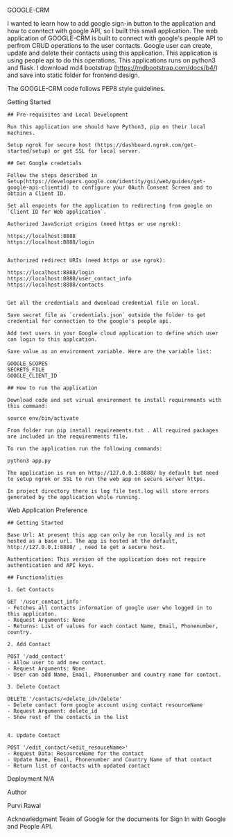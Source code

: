 GOOGLE-CRM

I wanted to learn how to add google sign-in button to the application and how to conntect with google API, so I built this small application. The web application of GOOGLE-CRM is built to connect with google's people API to perfrom CRUD operations to the user contacts. Google user can create, update and delete their contacts using this application. This application is using people api to do this operations. This applications runs on python3 and flask. I download md4 bootstrap (https://mdbootstrap.com/docs/b4/) and save into static folder for frontend design.

The GOOGLE-CRM code follows PEP8 style guidelines.

Getting Started

    ## Pre-requisites and Local Development

    Run this application one should have Python3, pip on their local machines.

    Setup ngrok for secure host (https://dashboard.ngrok.com/get-started/setup) or get SSL for local server.

    ## Get Google credetials

    Follow the steps described in Setup(https://developers.google.com/identity/gsi/web/guides/get-google-api-clientid) to configure your OAuth Consent Screen and to obtain a Client ID.

    Set all enpoints for the application to redirecting from google on `Client ID for Web application`.

    Authorized JavaScript origins (need https or use ngrok):

    https://localhost:8888
    https://localhost:8888/login


    Authorized redirect URIs (need https or use ngrok):

    https://localhost:8888/login
    https://localhost:8888/user_contact_info
    https://localhost:8888/contacts
 

    Get all the credentials and dwonload credential file on local. 

    Save secret file as `credentials.json` outside the folder to get credential for connection to the google's people api.

    Add test users in your Google cloud application to define which user can login to this applcation.

    Save value as an environment variable. Here are the variable list:

    GOOGLE_SCOPES
    SECRETS_FILE
    GOOGLE_CLIENT_ID

    ## How to run the application

    Download code and set virual environment to install requirnments with this command:

    source env/bin/activate

    From folder run pip install requirements.txt . All required packages are included in the requirenments file. 

    To run the application run the following commands:

    python3 app.py

    The application is run on http://127.0.0.1:8888/ by default but need to setup ngrok or SSL to run the web app on secure server https.

    In project directory there is log file test.log will store errors generated by the application while running.


Web Application Preference

    ## Getting Started

    Base Url: At present this app can only be run locally and is not hosted as a base url. The app is hosted at the default, http://127.0.0.1:8888/ , need to get a secure host.

    Authentication: This version of the application does not require authentication and API keys.

    ## Functionalities

    1. Get Contacts

    GET '/user_contact_info'
    - Fetches all contacts information of google user who logged in to this applicaton.
    - Request Arguments: None
    - Returns: List of values for each contact Name, Email, Phonenumber, country. 

    2. Add Contact

    POST '/add_contact'
    - Allow user to add new contact.
    - Request Arguments: None
    - User can add Name, Email, Phonenumber and country name for contact.

    3. Delete Contact

    DELETE '/contacts/<delete_id>/delete'
    - Delete contact form google account using contact resourceName
    - Request Argument: delete_id
    - Show rest of the contacts in the list


    4. Update Contact

    POST '/edit_contact/<edit_resouceName>'
    - Request Data: ResourceName for the contact
    - Update Name, Email, Phonenumber and Country Name of that contact
    - Return list of contacts with updated contact


Deployment N/A

Author

Purvi Rawal

Acknowledgment
Team of Google for the documents for Sign In with Google and People API.